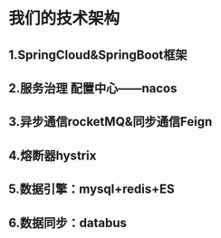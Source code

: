 # 我们的技术架构

## 1.SpringCloud&SpringBoot框架

## 2.服务治理 配置中心——nacos

## 3.异步通信rocketMQ&同步通信Feign

## 4.熔断器hystrix

## 5.数据引擎：mysql+redis+ES

## 6.数据同步：databus



